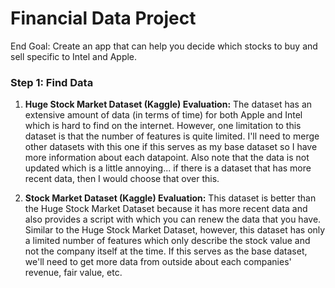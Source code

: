 # Financial Data Project
End Goal: Create an app that can help you decide which stocks to buy and sell specific to Intel and Apple.

### Step 1: Find Data

1. **Huge Stock Market Dataset (Kaggle) Evaluation:** The dataset has an extensive amount of data (in terms of time) for both Apple and Intel which is hard to find on the internet. However, one limitation to this dataset is that the number of features is quite limited. I'll need to merge other datasets with this one if this serves as my base dataset so I have more information about each datapoint. Also note that the data is not updated which is a little annoying... if there is a dataset that has more recent data, then I would choose that over this.

2. **Stock Market Dataset (Kaggle) Evaluation:** This dataset is better than the Huge Stock Market Dataset because it has more recent data and also provides a script with which you can renew the data that you have. Similar to the Huge Stock Market Dataset, however, this dataset has only a limited number of features which only describe the stock value and not the company itself at the time. If this serves as the base dataset, we'll need to get more data from outside about each companies' revenue, fair value, etc.
